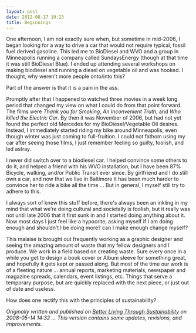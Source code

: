 ```yaml
---
layout: post
date: 2012-08-17 10:23
title: Beginnings
---
```


One afternoon, I am not exactly sure when, but sometime in mid-2006, I began looking for a way to drive a car that would not require typical, fossil fuel derived gasoline. This led me to BioDiesel and WVO and a group in Minneapolis running a company called SundaysEnergy (though at that time it was still BioDiesel Blue). I ended up attending several workshops on making biodiesel and running a diesel on vegetable oil and was hooked. I thought, why weren’t more people onto/into this?

Part of the answer is that it is a pain in the ass.

Promptly after that I happened to watched three movies in a week long period that changed my view on what I could do from that point forward. The films were _Thank you for Smoking_, _An Inconvenient Truth_, and _Who killed the Electric Car_. By then it was November of 2006, but had not yet found the perfect old Mercedes for my BioDiesel/Vegetable Oil desires. Instead, I immediately started riding my bike around Minneapolis, even though winter was just coming to full-fruition. I could not fathom using my car after seeing those films, I just remember feeling so guilty, foolish, and led astray.

I never did switch over to a biodiesel car. I helped convince some others to do it, and helped a friend with his WVO installation, but I have been 87% Bicycle, walking, and/or Public Transit ever since. By girlfriend and I do still own a car, and now that we live in Baltimore it has been much harder to convince her to ride a bike all the time … But in general, I myself still try to adhere to this.

I always sort of knew this stuff before, there's always been an inkling in my mind that what we’re doing cultural and societally is foolish, but it really was not until late 2006 that it first sunk in and I started doing anything about it. Now most days I just feel like a hypocrite, asking myself if I am doing enough and shouldn’t I be doing more? can I make enough change myself?

This malaise is brought out frequently working as a graphic designer and seeing the amazing amount of waste that my fellow designers and I produce. We work in a field based on creating waste. Sure every once in a while you get to design a book cover or Album sleeve for something great, and hopefully it gets kept or passed along. But most of the time our work is of a fleeting nature … annual reports, marketing materials, newspaper and magazine spreads, calendars, event listings, etc. Things that serve a temporary purpose, but are quickly replaced with the next piece, or just out of date and useless.

How does one rectify this with the principles of sustainability?

_Originally written and published on [Better Living Through Sustainability](http://http://betterlivingthroughsustainability.com/node/3) on 2008-05-14 14:32 … This version contains some updates, revisions, and improvements._